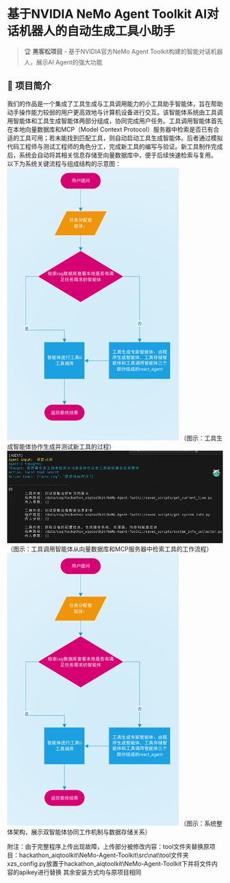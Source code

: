# 基于NVIDIA NeMo Agent Toolkit AI对话机器人的自动生成工具小助手

> 🏆 **黑客松项目** - 基于NVIDIA官方NeMo Agent Toolkit构建的智能对话机器人，展示AI Agent的强大功能


## 🎯 项目简介

我们的作品是一个集成了工具生成与工具调用能力的小工具助手智能体，旨在帮助动手操作能力较弱的用户更高效地与计算机设备进行交互。该智能体系统由工具调用智能体和工具生成智能体两部分组成，协同完成用户任务。工具调用智能体首先在本地向量数据库和MCP（Model Context Protocol）服务器中检索是否已有合适的工具可用；若未能找到匹配工具，则自动启动工具生成智能体。后者通过模拟代码工程师与测试工程师的角色分工，完成新工具的编写与验证。新工具制作完成后，系统会自动将其相关信息存储至向量数据库中，便于后续快速检索与复用。
以下为系统关键流程与组成结构的示意图：
  ![工具生成智能体展示](智能体结构.png)
 （图示：工具生成智能体协作生成并测试新工具的过程）
  ![工具调用智能体展示](查询工具.png)
 （图示：工具调用智能体从向量数据库和MCP服务器中检索工具的工作流程）
  ![项目结构图](智能体结构.png)
（图示：系统整体架构，展示双智能体协同工作机制与数据存储关系）


附注：由于完整程序上传出现故障，上传部分被修改内容：tool文件夹替换原项目：hackathon_aiqtoolkit\NeMo-Agent-Toolkit\src\nat\tool文件夹
xzs_config.py放置于hackathon_aiqtoolkit\NeMo-Agent-Toolkit下并将文件内容的apikey进行替换
其余安装方式均与原项目相同

 
 
